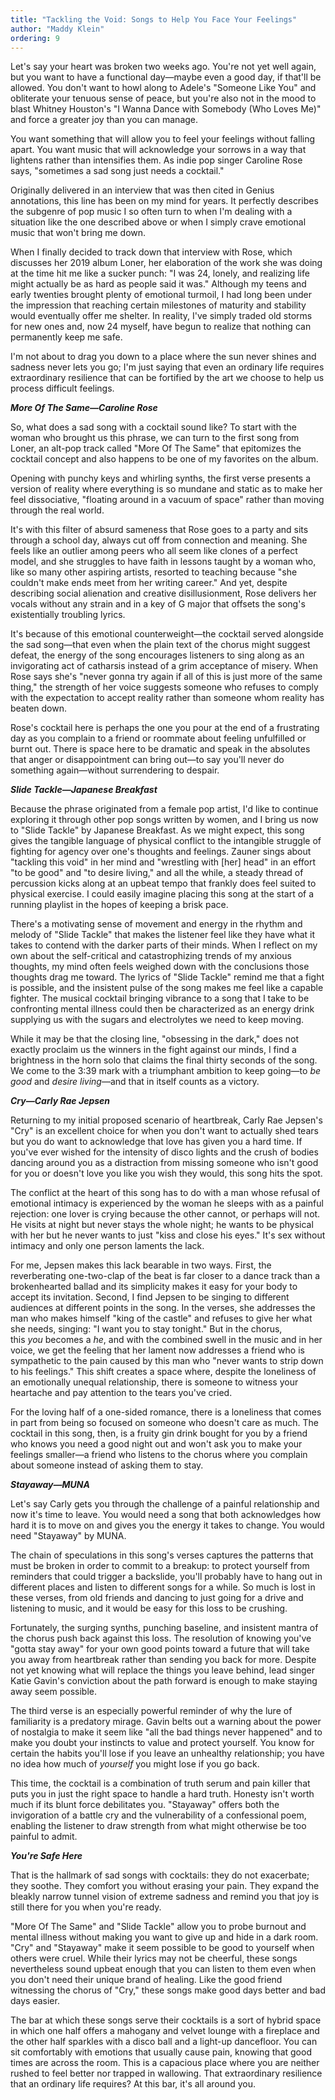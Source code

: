 ```yaml
---
title: "Tackling the Void: Songs to Help You Face Your Feelings"
author: "Maddy Klein"
ordering: 9
---
```


Let's say your heart was broken two weeks ago. You're not yet well again, but you want to have a functional day—maybe even a good day, if that'll be allowed. You don't want to howl along to Adele's "Someone Like You" and obliterate your tenuous sense of peace, but you're also not in the mood to blast Whitney Houston's "I Wanna Dance with Somebody (Who Loves Me)" and force a greater joy than you can manage.

You want something that will allow you to feel your feelings without falling apart. You want music that will acknowledge your sorrows in a way that lightens rather than intensifies them. As indie pop singer Caroline Rose says, "sometimes a sad song just needs a cocktail."

Originally delivered in an interview that was then cited in Genius annotations, this line has been on my mind for years. It perfectly describes the subgenre of pop music I so often turn to when I'm dealing with a situation like the one described above or when I simply crave emotional music that won't bring me down.

When I finally decided to track down that interview with Rose, which discusses her 2019 album Loner, her elaboration of the work she was doing at the time hit me like a sucker punch: "I was 24, lonely, and realizing life might actually be as hard as people said it was." Although my teens and early twenties brought plenty of emotional turmoil, I had long been under the impression that reaching certain milestones of maturity and stability would eventually offer me shelter. In reality, I've simply traded old storms for new ones and, now 24 myself, have begun to realize that nothing can permanently keep me safe.

I'm not about to drag you down to a place where the sun never shines and sadness never lets you go; I'm just saying that even an ordinary life requires extraordinary resilience that can be fortified by the art we choose to help us process difficult feelings.

**_More Of The Same—Caroline Rose_**

So, what does a sad song with a cocktail sound like? To start with the woman who brought us this phrase, we can turn to the first song from Loner, an alt-pop track called "More Of The Same" that epitomizes the cocktail concept and also happens to be one of my favorites on the album.

Opening with punchy keys and whirling synths, the first verse presents a version of reality where everything is so mundane and static as to make her feel dissociative, "floating around in a vacuum of space" rather than moving through the real world.

It's with this filter of absurd sameness that Rose goes to a party and sits through a school day, always cut off from connection and meaning. She feels like an outlier among peers who all seem like clones of a perfect model, and she struggles to have faith in lessons taught by a woman who, like so many other aspiring artists, resorted to teaching because "she couldn't make ends meet from her writing career." And yet, despite describing social alienation and creative disillusionment, Rose delivers her vocals without any strain and in a key of G major that offsets the song's existentially troubling lyrics.

It's because of this emotional counterweight—the cocktail served alongside the sad song—that even when the plain text of the chorus might suggest defeat, the energy of the song encourages listeners to sing along as an invigorating act of catharsis instead of a grim acceptance of misery. When Rose says she's "never gonna try again if all of this is just more of the same thing," the strength of her voice suggests someone who refuses to comply with the expectation to accept reality rather than someone whom reality has beaten down.

Rose's cocktail here is perhaps the one you pour at the end of a frustrating day as you complain to a friend or roommate about feeling unfulfilled or burnt out. There is space here to be dramatic and speak in the absolutes that anger or disappointment can bring out—to say you'll never do something again—without surrendering to despair.

**_Slide Tackle—Japanese Breakfast_**

Because the phrase originated from a female pop artist, I'd like to continue exploring it through other pop songs written by women, and I bring us now to "Slide Tackle" by Japanese Breakfast. As we might expect, this song gives the tangible language of physical conflict to the intangible struggle of fighting for agency over one's thoughts and feelings. Zauner sings about "tackling this void" in her mind and "wrestling with [her] head" in an effort "to be good" and "to desire living," and all the while, a steady thread of percussion kicks along at an upbeat tempo that frankly does feel suited to physical exercise. I could easily imagine placing this song at the start of a running playlist in the hopes of keeping a brisk pace.

There's a motivating sense of movement and energy in the rhythm and melody of "Slide Tackle" that makes the listener feel like they have what it takes to contend with the darker parts of their minds. When I reflect on my own about the self-critical and catastrophizing trends of my anxious thoughts, my mind often feels weighed down with the conclusions those thoughts drag me toward. The lyrics of "Slide Tackle" remind me that a fight is possible, and the insistent pulse of the song makes me feel like a capable fighter. The musical cocktail bringing vibrance to a song that I take to be confronting mental illness could then be characterized as an energy drink supplying us with the sugars and electrolytes we need to keep moving.

While it may be that the closing line, "obsessing in the dark," does not exactly proclaim us the winners in the fight against our minds, I find a brightness in the horn solo that claims the final thirty seconds of the song. We come to the 3:39 mark with a triumphant ambition to keep going—to *be good* and *desire living*—and that in itself counts as a victory.

**_Cry—Carly Rae Jepsen_**

Returning to my initial proposed scenario of heartbreak, Carly Rae Jepsen's "Cry" is an excellent choice for when you don't want to actually shed tears but you do want to acknowledge that love has given you a hard time. If you've ever wished for the intensity of disco lights and the crush of bodies dancing around you as a distraction from missing someone who isn't good for you or doesn't love you like you wish they would, this song hits the spot.

The conflict at the heart of this song has to do with a man whose refusal of emotional intimacy is experienced by the woman he sleeps with as a painful rejection: one lover is crying because the other cannot, or perhaps will not. He visits at night but never stays the whole night; he wants to be physical with her but he never wants to just "kiss and close his eyes." It's sex without intimacy and only one person laments the lack.

For me, Jepsen makes this lack bearable in two ways. First, the reverberating one-two-clap of the beat is far closer to a dance track than a brokenhearted ballad and its simplicity makes it easy for your body to accept its invitation. Second, I find Jepsen to be singing to different audiences at different points in the song. In the verses, she addresses the man who makes himself "king of the castle" and refuses to give her what she needs, singing: "I want you to stay tonight." But in the chorus, this *you* becomes a *he*, and with the combined swell in the music and in her voice, we get the feeling that her lament now addresses a friend who is sympathetic to the pain caused by this man who "never wants to strip down to his feelings." This shift creates a space where, despite the loneliness of an emotionally unequal relationship, there is someone to witness your heartache and pay attention to the tears you've cried.

For the loving half of a one-sided romance, there is a loneliness that comes in part from being so focused on someone who doesn't care as much. The cocktail in this song, then, is a fruity gin drink bought for you by a friend who knows you need a good night out and won't ask you to make your feelings smaller—a friend who listens to the chorus where you complain about someone instead of asking them to stay.

**_Stayaway—MUNA_**

Let's say Carly gets you through the challenge of a painful relationship and now it's time to leave. You would need a song that both acknowledges how hard it is to move on and gives you the energy it takes to change. You would need "Stayaway" by MUNA.

The chain of speculations in this song's verses captures the patterns that must be broken in order to commit to a breakup: to protect yourself from reminders that could trigger a backslide, you'll probably have to hang out in different places and listen to different songs for a while. So much is lost in these verses, from old friends and dancing to just going for a drive and listening to music, and it would be easy for this loss to be crushing.

Fortunately, the surging synths, punching baseline, and insistent mantra of the chorus push back against this loss. The resolution of knowing you've "gotta stay away" for your own good points toward a future that will take you away from heartbreak rather than sending you back for more. Despite not yet knowing what will replace the things you leave behind, lead singer Katie Gavin's conviction about the path forward is enough to make staying away seem possible.

The third verse is an especially powerful reminder of why the lure of familiarity is a predatory mirage. Gavin belts out a warning about the power of nostalgia to make it seem like "all the bad things never happened" and to make you doubt your instincts to value and protect yourself. You know for certain the habits you'll lose if you leave an unhealthy relationship; you have no idea how much of *yourself* you might lose if you go back.

This time, the cocktail is a combination of truth serum and pain killer that puts you in just the right space to handle a hard truth. Honesty isn't worth much if its blunt force debilitates you. "Stayaway" offers both the invigoration of a battle cry and the vulnerability of a confessional poem, enabling the listener to draw strength from what might otherwise be too painful to admit.

**_You're Safe Here_**

That is the hallmark of sad songs with cocktails: they do not exacerbate; they soothe. They comfort you without erasing your pain. They expand the bleakly narrow tunnel vision of extreme sadness and remind you that joy is still there for you when you're ready.

"More Of The Same" and "Slide Tackle" allow you to probe burnout and mental illness without making you want to give up and hide in a dark room. "Cry" and "Stayaway" make it seem possible to be good to yourself when others were cruel. While their lyrics may not be cheerful, these songs nevertheless sound upbeat enough that you can listen to them even when you don't need their unique brand of healing. Like the good friend witnessing the chorus of "Cry," these songs make good days better and bad days easier.

The bar at which these songs serve their cocktails is a sort of hybrid space in which one half offers a mahogany and velvet lounge with a fireplace and the other half sparkles with a disco ball and a light-up dancefloor. You can sit comfortably with emotions that usually cause pain, knowing that good times are across the room. This is a capacious place where you are neither rushed to feel better nor trapped in wallowing. That extraordinary resilience that an ordinary life requires? At this bar, it's all around you.
